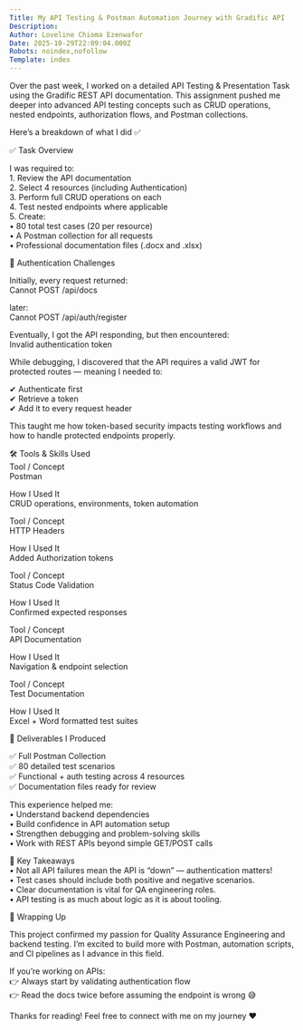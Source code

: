 ```yaml
---
Title: My API Testing & Postman Automation Journey with Gradific API
Description: 
Author: Loveline Chioma Ezenwafor
Date: 2025-10-29T22:09:04.000Z
Robots: noindex,nofollow
Template: index
---
```

<p>Over the past week, I worked on a detailed API Testing &amp; Presentation Task using the Gradific REST API documentation. This assignment pushed me deeper into advanced API testing concepts such as CRUD operations, nested endpoints, authorization flows, and Postman collections.</p>

<p>Here’s a breakdown of what I did ✅</p>

<p>✅ Task Overview</p>

<p>I was required to:<br>
    1.  Review the API documentation<br>
    2.  Select 4 resources (including Authentication)<br>
    3.  Perform full CRUD operations on each<br>
    4.  Test nested endpoints where applicable<br>
    5.  Create:<br>
    • 80 total test cases (20 per resource)<br>
    • A Postman collection for all requests<br>
    • Professional documentation files (.docx and .xlsx)</p>

<p>🔐 Authentication Challenges</p>

<p>Initially, every request returned:<br>
Cannot POST /api/docs</p>

<p>later:<br>
Cannot POST /api/auth/register</p>

<p>Eventually, I got the API responding, but then encountered:<br>
Invalid authentication token</p>

<p>While debugging, I discovered that the API requires a valid JWT for protected routes — meaning I needed to:</p>

<p>✔ Authenticate first<br>
✔ Retrieve a token<br>
✔ Add it to every request header</p>

<p>This taught me how token-based security impacts testing workflows and how to handle protected endpoints properly.</p>

<p>🛠 Tools &amp; Skills Used<br>
Tool / Concept<br>
Postman</p>

<p>How I Used It<br>
CRUD operations, environments, token automation</p>

<p>Tool / Concept<br>
HTTP Headers</p>

<p>How I Used It<br>
Added Authorization tokens</p>

<p>Tool / Concept<br>
Status Code Validation</p>

<p>How I Used It<br>
Confirmed expected responses</p>

<p>Tool / Concept<br>
API Documentation</p>

<p>How I Used It<br>
Navigation &amp; endpoint selection</p>

<p>Tool / Concept<br>
Test Documentation</p>

<p>How I Used It<br>
Excel + Word formatted test suites</p>

<p>📌 Deliverables I Produced</p>

<p>✅ Full Postman Collection<br>
✅ 80 detailed test scenarios<br>
✅ Functional + auth testing across 4 resources<br>
✅ Documentation files ready for review</p>

<p>This experience helped me:<br>
    • Understand backend dependencies<br>
    • Build confidence in API automation setup<br>
    • Strengthen debugging and problem-solving skills<br>
    • Work with REST APIs beyond simple GET/POST calls</p>

<p>🎯 Key Takeaways<br>
    • Not all API failures mean the API is “down” — authentication matters!<br>
    • Test cases should include both positive and negative scenarios.<br>
    • Clear documentation is vital for QA engineering roles.<br>
    • API testing is as much about logic as it is about tooling.</p>

<p>🙌 Wrapping Up</p>

<p>This project confirmed my passion for Quality Assurance Engineering and backend testing. I’m excited to build more with Postman, automation scripts, and CI pipelines as I advance in this field.</p>

<p>If you’re working on APIs:<br>
👉 Always start by validating authentication flow<br>
👉 Read the docs twice before assuming the endpoint is wrong 😅</p>

<p>Thanks for reading! Feel free to connect with me on my journey ❤️</p>

